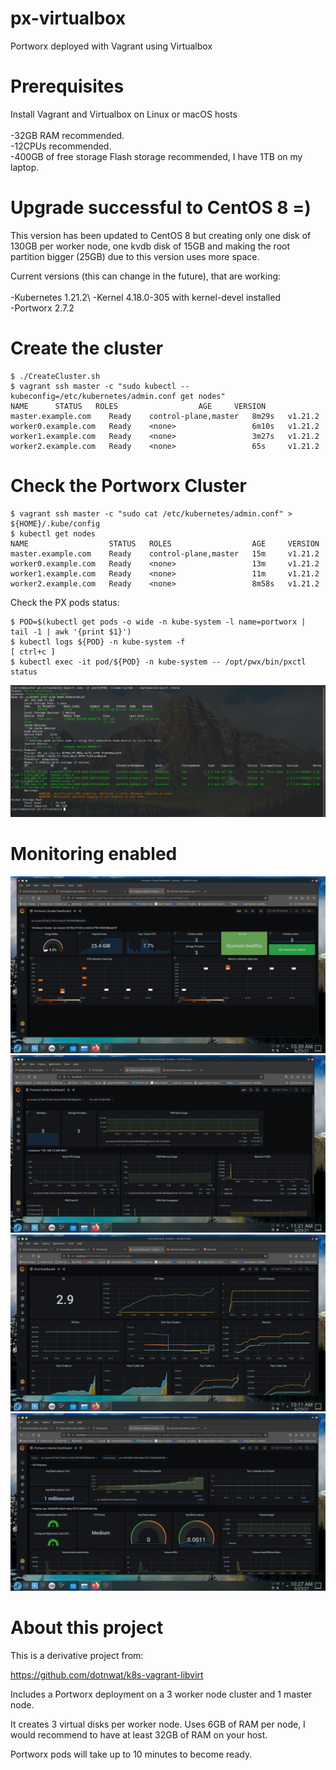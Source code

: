 # px-virtualbox
Portworx deployed with Vagrant using Virtualbox

# Prerequisites

Install Vagrant and Virtualbox on Linux or macOS hosts\
\
-32GB RAM recommended.\
-12CPUs recommended.\
-400GB of free storage Flash storage recommended, I have 1TB on my laptop.

# Upgrade successful to CentOS 8 =)

This version has been updated to CentOS 8 but creating only one disk of 130GB per worker node, one kvdb disk of 15GB and making the root partition bigger (25GB) due to this version uses more space.

Current versions (this can change in the future), that are working:\
\
-Kubernetes 1.21.2\ 
-Kernel 4.18.0-305 with kernel-devel installed\
-Portworx 2.7.2

# Create the cluster

```
$ ./CreateCluster.sh
$ vagrant ssh master -c "sudo kubectl --kubeconfig=/etc/kubernetes/admin.conf get nodes"
NAME      STATUS   ROLES                  AGE     VERSION
master.example.com    Ready    control-plane,master   8m29s   v1.21.2
worker0.example.com   Ready    <none>                 6m10s   v1.21.2
worker1.example.com   Ready    <none>                 3m27s   v1.21.2
worker2.example.com   Ready    <none>                 65s     v1.21.2

```

# Check the Portworx Cluster

```
$ vagrant ssh master -c "sudo cat /etc/kubernetes/admin.conf" > ${HOME}/.kube/config
$ kubectl get nodes
NAME                  STATUS   ROLES                  AGE     VERSION
master.example.com    Ready    control-plane,master   15m     v1.21.2
worker0.example.com   Ready    <none>                 13m     v1.21.2
worker1.example.com   Ready    <none>                 11m     v1.21.2
worker2.example.com   Ready    <none>                 8m58s   v1.21.2
```
Check the PX pods status:

```
$ POD=$(kubectl get pods -o wide -n kube-system -l name=portworx | tail -1 | awk '{print $1}')
$ kubectl logs ${POD} -n kube-system -f
[ ctrl+c ]
$ kubectl exec -it pod/${POD} -n kube-system -- /opt/pwx/bin/pxctl status
```
![pxctl status](/images/px-status.png)


# Monitoring enabled

![Cluster dashboard](/images/grafana-cluster.png)
![Node dashboard](/images/grafana-node.png)
![ETCD dashboard](/images/grafana-etcd.png)
![Volume dashboard](/images/grafana-volume.png)

# About this project

This is a derivative project from:

https://github.com/dotnwat/k8s-vagrant-libvirt 

Includes a Portworx deployment on a 3 worker node cluster and 1 master node.

It creates 3 virtual disks per worker node. Uses 6GB of RAM per node, I would recommend to have at least 32GB of RAM on your host.

Portworx pods will take up to 10 minutes to become ready.
